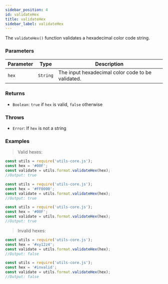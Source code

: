 ```yaml
---
sidebar_position: 4
id: validateHex
title: validateHex
sidebar_label: validateHex
---
```


The `validateHex()` function validates a hexadecimal color code string.
### Parameters

| Parameter | Type     | Description                                       |
| --------- | -------- | ------------------------------------------------- |
| `hex`     | `String` | The input hexadecimal color code to be validated. |

### Returns

- `Boolean`: `true` if `hex` is valid, `false` otherwise

### Throws

- `Error`: If `hex` is not a string

### Examples

> Valid hexes:

```js
const utils = require('utils-core.js');
const hex = '#00F';
const validate = utils.format.validateHex(hex);
//Output: true
```
```js
const utils = require('utils-core.js');
const hex = '#FF0000';
const validate = utils.format.validateHex(hex);
//Output: true
```
```js
const utils = require('utils-core.js');
const hex = '#00F';
const validate = utils.format.validateHex(hex);
//Output: true
```

> Invalid hexes:

```js
const utils = require('utils-core.js');
const hex = '#xy12z4';
const validate = utils.format.validateHex(hex);
//Output: false
```
```js
const utils = require('utils-core.js');
const hex = '#invalid';
const validate = utils.format.validateHex(hex);
//Output: false
```